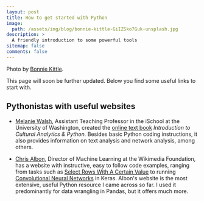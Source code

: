 ```yaml
---
layout: post
title: How to get started with Python
image:
  path: /assets/img/blog/bonnie-kittle-GiIZSko7Guk-unsplash.jpg
description: >
  A friendly introduction to some powerful tools
sitemap: false
comments: false
---
```


Photo by [Bonnie Kittle](https://unsplash.com/@bonniekdesign).

This page will soon be further updated. Below you find some useful links to start with.

## Pythonistas with useful websites

* [Melanie Walsh](https://melaniewalsh.org/), Assistant Teaching Professor in the iSchool at the University of Washington, created the [online text book](https://melaniewalsh.github.io/Intro-Cultural-Analytics/welcome.html) _Introduction to Cultural Analytics & Python._ Besides basic Python coding instructions, it also provides information on text analysis and network analysis, among others.  

* [Chris Albon](https://chrisalbon.com/), Director of Machine Learning at the Wikimedia Foundation, has a website with instructive, easy to follow code examples, ranging from tasks such as [Select Rows With A Certain Value](https://chrisalbon.com/code/python/data_wrangling/pandas_select_rows_containing_values/) to running [Convolutional Neural Networks](https://chrisalbon.com/code/deep_learning/keras/convolutional_neural_network/) in Keras. Albon's website is the most extensive, useful Python resource I came across so far. I used it predominantly for data wrangling in Pandas, but it offers much more.    

